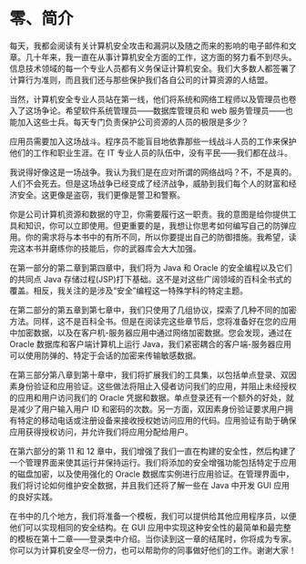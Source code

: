 # 零、简介

每天，我都会阅读有关计算机安全攻击和漏洞以及随之而来的影响的电子邮件和文章。几十年来，我一直在从事计算机安全方面的工作，这方面的努力看不到尽头。信息技术领域的每一个专业人员都有义务保证计算机安全。我们大多数人都签署了计算行为准则，而且我们还与那些保护我们各自公司的计算资源的人结盟。

当然，计算机安全专业人员站在第一线，他们将系统和网络工程师以及管理员也卷入了这场争论。希望软件系统管理员——数据库管理员和 web 服务管理员——也能加入这些士兵。每天专门负责保护公司资源的人员的极限是多少？

应用员需要加入这场战斗。程序员不能盲目地依靠那些一线战斗人员的工作来保护他们的工作和职业生涯。在 IT 专业人员的队伍中，没有平民——我们都在战斗。

我说得好像这是一场战争。我认为我们是在应对所谓的网络战吗？不，不是真的。人们不会死去。但是这场战争已经变成了经济战争，威胁到我们每个人的财富和经济安全。这更像是盗窃，我们更像是警卫和警察。

你是公司计算机资源和数据的守卫，你需要履行这一职责。我的意图是给你提供工具和知识，你可以立即使用。但更重要的是，我想让你思考如何编写自己的防弹应用。你的需求将与本书中的有所不同，所以你要提出自己的防御措施。我希望，读完这本书并磨练你的技能后，你的武器库会大大加强。

在第一部分的第二章到第四章中，我们将为 Java 和 Oracle 的安全编程以及它们的共同点 Java 存储过程(JSP)打下基础。这不是对这些广阔领域的百科全书式的覆盖。相反，我关注的是涉及“安全”编程这一特殊学科的特定主题。

在第二部分的第五章到第七章中，我们只使用了几组协议，探索了几种不同的加密方法。同样，这不是百科全书。但是在阅读完这些章节后，您将准备好在您的应用中加密数据，以及在客户机-服务器应用中通过网络加密数据。您会发现，通过在 Oracle 数据库和客户端计算机上运行 Java，我们紧密耦合的客户端-服务器应用可以使用防弹的、特定于会话的加密来传输敏感数据。

在第三部分第八章到第十章中，我们将扩展我们的工具集，以包括单点登录、双因素身份验证和应用验证。这些做法将阻止入侵者访问我们的应用，并阻止未经授权的应用和用户访问我们的 Oracle 凭据和数据。单点登录还有一个额外的好处，就是减少了用户输入用户 ID 和密码的次数。另一方面，双因素身份验证要求用户拥有特定的移动电话或注册设备来接收授权她访问应用的代码。应用验证有助于确保应用获得授权访问，并允许我们将应用分配给用户。

在第六部分的第 11 和 12 章中，我们增强了我们一直在构建的安全性，然后构建了一个管理界面来使其运行并保持运行。我们将添加的安全增强功能包括特定于应用的磁盘加密，以及使用强化的 Oracle 数据库实例进行应用验证。在管理界面中，我们将讨论如何维护安全数据，并且我们还将了解一些在 Java 中开发 GUI 应用的良好实践。

在书中的几个地方，我们将准备一个模板，我们可以提供给其他应用程序员，以便他们可以实现相同的安全结构。在 GUI 应用中实现这种安全性的最简单和最完整的模板在第十二章——登录类中介绍。当你读到这一章的结尾时，你将成为专家。你可以为计算机安全尽一份力，也可以帮助你的同事做好他们的工作。谢谢大家！